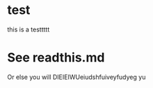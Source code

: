 test
====
this is a testtttt


See readthis.md
===============
Or else you will DIEIEIWUeiudshfuiveyfudyeg yu